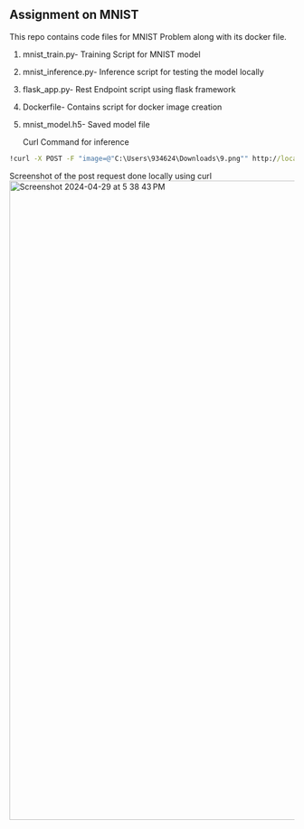 ## Assignment on MNIST

This repo contains code files for MNIST Problem along with its docker file.


1. mnist_train.py- Training Script for MNIST model
2. mnist_inference.py- Inference script for testing the model locally
3. flask_app.py- Rest Endpoint script using flask framework
4. Dockerfile- Contains script for docker image creation
5. mnist_model.h5- Saved model file

   Curl Command for inference
```cmd
!curl -X POST -F "image=@"C:\Users\934624\Downloads\9.png"" http://localhost:5000/predict
```
Screenshot of the post request done locally using curl
<img width="1130" alt="Screenshot 2024-04-29 at 5 38 43 PM" src="https://github.com/akashmittal18/Assignment_mnist/assets/47140557/84b6107d-4407-42d2-9f79-d548a5aeb35f">
